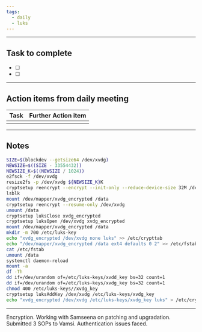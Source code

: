 ```yaml
---
tags:
  - daily
  - luks
---
```

--------
## Task to complete

- [ ] 
- [ ]   

-----
##  Action items from daily meeting

| Task | Further Action item |
| ---- | ------------------- |
|      |                     |


----

## Notes

```sh
SIZE=$(blockdev --getsize64 /dev/xvdg) 
NEWSIZE=$((SIZE - 33554432))
NEWSIZE_K=$((NEWSIZE / 1024))
e2fsck -f /dev/xvdg
resize2fs -p /dev/xvdg ${NEWSIZE_K}K                                                              
cryptsetup reencrypt --encrypt --init-only --reduce-device-size 32M /dev/xvdg xvdg_encrypted
lsblk
mount /dev/mapper/xvdg_encrypted /data
cryptsetup reencrypt --resume-only /dev/xvdg 
umount /data
cryptsetup luksClose xvdg_encrypted
cryptsetup luksOpen /dev/xvdg xvdg_encrypted
mount /dev/mapper/xvdg_encrypted /data 
mkdir -m 700 /etc/luks-key
echo "xvdg_encrypted /dev/xvdg none luks" >> /etc/crypttab
echo "/dev/mapper/xvdg_encrypted /data ext4 defaults 0 2" >> /etc/fstab
cat /etc/fstab
umount /data 
systemctl daemon-reload
mount -a
df -Th 
dd if=/dev/urandom of=/etc/luks-keys/xvdd_key bs=32 count=1 
dd if=/dev/urandom of=/etc/luks-keys/xvdg_key bs=32 count=1
chmod 400 /etc/luks-keys//xvdg_key
cryptsetup luksAddKey /dev/xvdg /etc/luks-keys/xvdg_key                                          
echo "xvdg_encrypted /dev/xvdg /etc/luks-keys/xvdg_key luks" > /etc/crypttab                      
```
   
   ---
   
Encryption.
Working with Samseena on patching and upgradation.
Submitted 3 SOPs to Vamsi.
Authentication issues faced.






